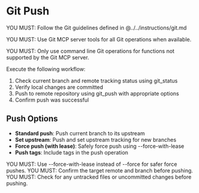 # Git Push

YOU MUST: Follow the Git guidelines defined in @../../instructions/git.md

YOU MUST: Use Git MCP server tools for all Git operations when available.

YOU MUST: Only use command line Git operations for functions not supported by the Git MCP server.

Execute the following workflow:

1. Check current branch and remote tracking status using git_status
2. Verify local changes are committed
3. Push to remote repository using git_push with appropriate options
4. Confirm push was successful

## Push Options

- **Standard push**: Push current branch to its upstream
- **Set upstream**: Push and set upstream tracking for new branches  
- **Force push (with lease)**: Safely force push using --force-with-lease
- **Push tags**: Include tags in the push operation

YOU MUST: Use --force-with-lease instead of --force for safer force pushes.
YOU MUST: Confirm the target remote and branch before pushing.
YOU MUST: Check for any untracked files or uncommitted changes before pushing.
